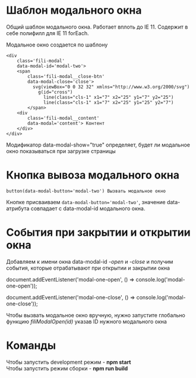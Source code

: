 # Шаблон модального окна
Общий шаблон модального окна. Работает вплоть до IE 11.
Содержит в себе полифилл для IE 11 forEach.

Модальное окно создается по шаблону  

```
<div  
    class='fili-modal'  
    data-modal-id='modal-two'>  
    <span  
        class='fili-modal__close-btn'  
        data-modal-close='close'>
          svg(viewBox="0 0 32 32" xmlns="http://www.w3.org/2000/svg")
            g(id="cross")
              line(class="cls-1" x1="7" x2="25" y1="7" y2="25")
              line(class="cls-1" x1="7" x2="25" y1="25" y2="7")
        </span>  
    <div  
        class='fili-modal__content'  
        data-modal='content'> Контент  
    </div>  
</div>  
```
      
Модификатор data-modal-show="true" определяет, будет ли модальное окно показываться при загрузке страницы

# Кнопка вывоза модального окна
`button(data-modal-button='modal-two') Вызвать модальное окно`

Кнопке присваиваем `data-modal-button='modal-two'`, значение data-атрибута совпадает с data-modal-id модального окна.

# События при закрытии и открытии окна
Добавляем к имени окна data-modal-id *-open* и *-close* и получим события, которые отрабатывают
при открытии и закрытии окна

document.addEventListener('modal-one-open', () => console.log('modal-one-open'));

document.addEventListener('modal-one-close', () => console.log('modal-one-close'));

Чтобы вызвать модальное окно вручную, нужно запустите глобально функцию *filiModalOpen(id)* указав ID нужного модального окна

# Команды
Чтобы запустить development режим - **npm start**  
Чтобы запустить режим сборки - **npm run build**
